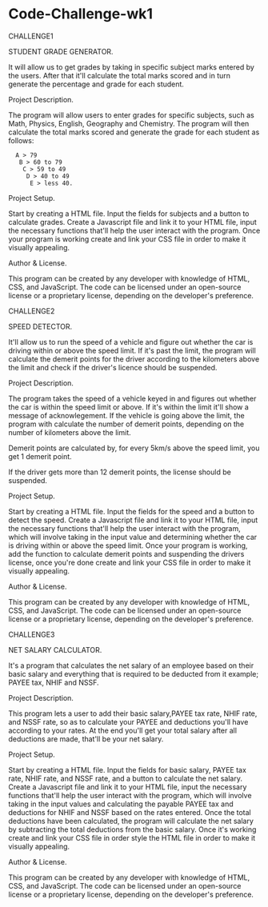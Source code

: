 # Code-Challenge-wk1
 
 CHALLENGE1
 
 STUDENT GRADE GENERATOR. 
 
 It will allow us to get grades by taking in specific subject marks entered by the users. After that it'll calculate the total marks scored and in turn generate the percentage and grade for each student. 

Project Description.

  The program will allow users to enter grades for specific subjects, such as Math, Physics, English, Geography and Chemistry. The program will then calculate the total marks scored and generate the grade for each student as follows:
      
      A > 79
       B > 60 to 79
        C > 59 to 49
         D > 40 to 49
          E > less 40.

Project Setup.

 Start by creating a HTML file. Input the fields for subjects and a button to calculate grades. Create a Javascript file and link it to your HTML file, input the necessary functions that'll help the user interact with the program. Once your program is working create and link your CSS file in order to make it visually appealing.

Author & License.

  This program can be created by any developer with knowledge of HTML, CSS, and JavaScript. The code can be licensed under an open-source license or a proprietary license, depending on the developer's preference.
 
 CHALLENGE2
 
 SPEED DETECTOR.

 It'll allow us to run the speed of a vehicle and figure out whether the car is driving within or above the speed limit. If it's past the limit, the program will calculate the demerit points for the driver according to the kilometers above the limit and check if the driver's licence should be suspended.

Project Description.

 The program takes the speed of a vehicle keyed in and figures out whether the car is within the speed limit or above. If it's within the limit it'll show a message of acknowlegement. If the vehicle is going above the limit, the program with calculate the number of demerit points, depending on the number of kilometers above the limit.

 Demerit points are calculated by, for every 5km/s above the speed limit, you get 1 demerit point.

 If the driver gets more than 12 demerit points, the license should be suspended.

Project Setup.

 Start by creating a HTML file. Input the fields for the speed and a button to detect the speed. Create a Javascript file and link it to your HTML file, input the necessary functions that'll help the user interact with the program, which will involve taking in the input value and determining whether the car is driving within or above the speed limit. Once your program is working, add the function to calculate demerit points and suspending the drivers license, once you're done create and link your CSS file in order to make it visually appealing.

Author & License.

  This program can be created by any developer with knowledge of HTML, CSS, and JavaScript. The code can be licensed under an open-source license or a proprietary license, depending on the developer's preference.

 
 CHALLENGE3
 
 NET SALARY CALCULATOR.

 It's a program that calculates the net salary of an employee based on their basic salary and everything that is required to be deducted from it example; PAYEE tax, NHIF and NSSF. 

Project Description.

 This program lets a user to add their basic salary,PAYEE tax rate, NHIF rate, and NSSF rate, so as to calculate your PAYEE and deductions you'll have according to your rates. At the end you'll get your total salary after all deductions are made, that'll be your net salary.
 
Project Setup.
 
  Start by creating a HTML file. Input the fields for basic salary, PAYEE tax rate, NHIF rate, and NSSF rate, and a button to calculate the net salary. Create a Javascript file and link it to your HTML file, input the necessary functions that'll help the user interact with the program, which will involve taking in the input values and calculating the payable PAYEE tax and deductions for NHIF and NSSF based on the rates entered. Once the total deductions have been calculated, the program will calculate the net salary by subtracting the total deductions from the basic salary. Once it's working create and link your CSS file in order style the HTML file in order to make it visually appealing.

Author & License.

  This program can be created by any developer with knowledge of HTML, CSS, and JavaScript. The code can be licensed under an open-source license or a proprietary license, depending on the developer's preference.
